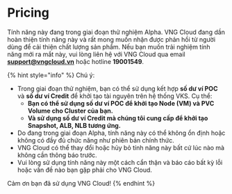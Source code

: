 # Pricing

Tính năng này đang trong giai đoạn thử nghiệm Alpha. VNG Cloud đang dần hoàn thiện tính năng này và rất mong muốn nhận được phản hồi từ người dùng để cải thiện chất lượng sản phẩm. Nếu bạn muốn trải nghiệm tính năng mới ra mắt này, vui lòng liên hệ với VNG Cloud qua email [**support@vngcloud.vn**](mailto:support@vngcloud.vn) hoặc hotline **19001549**.

{% hint style="info" %}
Chú ý:

* Trong giai đoạn thử nghiệm, bạn có thể sử dụng kết hợp **số dư ví POC** và **số dư ví Credit** để khởi tạo tài nguyên trên hệ thống VKS. Cụ thể:
  * **Bạn có thể sử dụng số dư ví POC để khởi tạo Node (VM) và PVC Volume cho Cluster của bạn.**
  * **Và sử dụng số dư ví Credit mà chúng tôi cung cấp để khởi tạo Snapshot, ALB, NLB tương ứng.**
* Do đang trong giai đoạn Alpha, tính năng này có thể không ổn định hoặc không có đầy đủ chức năng như phiên bản chính thức.
* VNG Cloud có thể thay đổi hoặc hủy bỏ tính năng này bất cứ lúc nào mà không cần thông báo trước.
* Vui lòng sử dụng tính năng này một cách cẩn thận và báo cáo bất kỳ lỗi hoặc vấn đề nào bạn gặp phải cho VNG Cloud.

Cảm ơn bạn đã sử dụng VNG Cloud!
{% endhint %}
